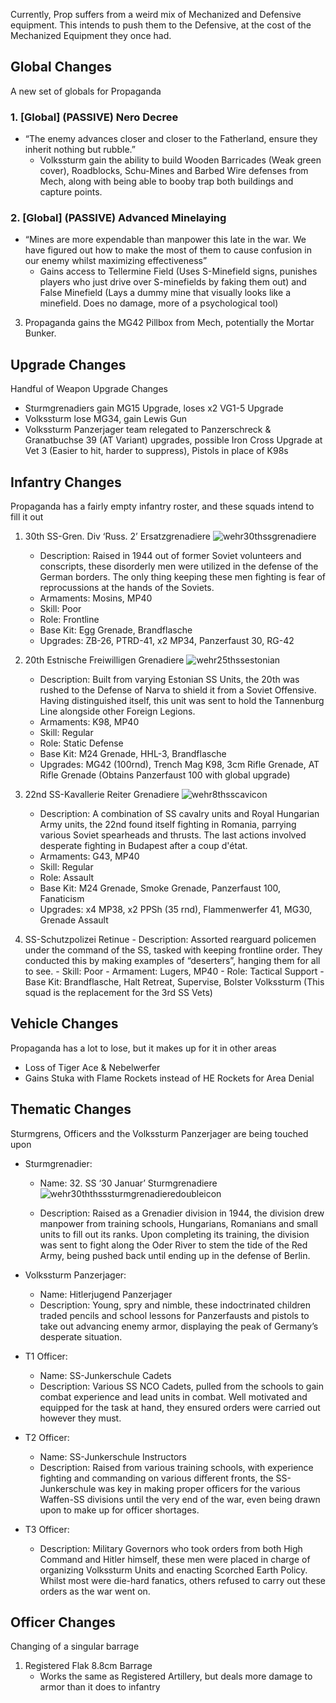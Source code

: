 Currently, Prop suffers from a weird mix of Mechanized and Defensive equipment. This intends to push them to the Defensive, at the cost of the Mechanized Equipment they once had.

## Global Changes
A new set of globals for Propaganda

### 1. [Global] (PASSIVE) Nero Decree
- “The enemy advances closer and closer to the Fatherland, ensure they inherit nothing but rubble.”
    - Volkssturm gain the ability to build Wooden Barricades (Weak green cover), Roadblocks, Schu-Mines and Barbed Wire defenses from Mech, along with being able to booby trap both buildings and capture points.
### 2. [Global] (PASSIVE) Advanced Minelaying
- “Mines are more expendable than manpower this late in the war. We have figured out how to make the most of them to cause confusion in our enemy whilst maximizing effectiveness”
    - Gains access to Tellermine Field (Uses S-Minefield signs, punishes players who just drive over S-minefields by faking them out) and False Minefield (Lays a dummy mine that visually looks like a minefield. Does no damage, more of a psychological tool)
 3. Propaganda gains the MG42 Pillbox from Mech, potentially the Mortar Bunker.

## Upgrade Changes
Handful of Weapon Upgrade Changes
  - Sturmgrenadiers gain MG15 Upgrade, loses x2 VG1-5 Upgrade
  - Volkssturm lose MG34, gain Lewis Gun
  - Volkssturm Panzerjager team relegated to Panzerschreck & Granatbuchse 39 (AT Variant) upgrades, possible Iron Cross Upgrade at Vet 3 (Easier to hit, harder to suppress), Pistols in place of K98s

## Infantry Changes
Propaganda has a fairly empty infantry roster, and these squads intend to fill it out
1.  30th SS-Gren. Div ‘Russ. 2’ Ersatzgrenadiere ![wehr30thssgrenadiere](https://github.com/user-attachments/assets/9294b63a-c605-4db8-9148-758c5e53b81e)

    - Description: Raised in 1944 out of former Soviet volunteers and conscripts, these disorderly men were utilized in the defense of the German borders. The only thing keeping these men fighting is fear of reprocussions at the hands of the Soviets.
    - Armaments: Mosins, MP40
    - Skill: Poor
    - Role: Frontline
    - Base Kit: Egg Grenade, Brandflasche
    - Upgrades: ZB-26, PTRD-41, x2 MP34, Panzerfaust 30, RG-42

2. 20th Estnische Freiwilligen Grenadiere ![wehr25thssestonian](https://github.com/user-attachments/assets/3512b471-796e-4e28-9b8e-e066eacfdf1f)

    - Description: Built from varying Estonian SS Units, the 20th was rushed to the Defense of Narva to shield it from a Soviet Offensive. Having distinguished itself, this unit was sent to hold the Tannenburg Line alongside other Foreign Legions.
    - Armaments: K98, MP40
    - Skill: Regular
    - Role: Static Defense
    - Base Kit: M24 Grenade, HHL-3, Brandflasche
    - Upgrades: MG42 (100rnd), Trench Mag K98, 3cm Rifle Grenade, AT Rifle Grenade (Obtains Panzerfaust 100 with global upgrade)
  
3. 22nd SS-Kavallerie Reiter Grenadiere ![wehr8thsscavicon](https://github.com/user-attachments/assets/d493b589-d691-4a49-9be7-e3f7dcd996c5)

    - Description: A combination of SS cavalry units and Royal Hungarian Army units, the 22nd found itself fighting in Romania, parrying various Soviet spearheads and thrusts. The last actions involved desperate fighting in Budapest after a coup d'état. 
    - Armaments: G43, MP40
    - Skill: Regular
    - Role: Assault
    - Base Kit: M24 Grenade, Smoke Grenade, Panzerfaust 100, Fanaticism
    - Upgrades: x4 MP38, x2 PPSh (35 rnd), Flammenwerfer 41, MG30, Grenade Assault

  4. SS-Schutzpolizei Retinue
    - Description: Assorted rearguard policemen under the command of the SS, tasked with keeping frontline order. They conducted this by making examples of “deserters”, hanging them for all to see.
    - Skill: Poor
    - Armament: Lugers, MP40
    - Role: Tactical Support
    - Base Kit: Brandflasche, Halt Retreat, Supervise, Bolster Volkssturm
   (This squad is the replacement for the 3rd SS Vets)

## Vehicle Changes
Propaganda has a lot to lose, but it makes up for it in other areas
  - Loss of Tiger Ace & Nebelwerfer
  - Gains Stuka with Flame Rockets instead of HE Rockets for Area Denial

## Thematic Changes
Sturmgrens, Officers and the Volkssturm Panzerjager are being touched upon
  - Sturmgrenadier:
      - Name: 32. SS ‘30 Januar’ Sturmgrenadiere ![wehr30ththsssturmgrenadieredoubleicon](https://github.com/user-attachments/assets/cce785cb-e065-49d9-87cc-427145d870a5)

      - Description: Raised as a Grenadier division in 1944, the division drew manpower from training schools, Hungarians, Romanians and small units to fill out its ranks. Upon completing its training, the division was sent to fight along the Oder River to stem the tide of the Red Army, being pushed back until ending up in the defense of Berlin.
  - Volkssturm Panzerjager:
      - Name: Hitlerjugend Panzerjager
      - Description: Young, spry and nimble, these indoctrinated children traded pencils and school lessons for Panzerfausts and pistols to take out advancing enemy armor, displaying the peak of Germany’s desperate situation.
   
  - T1 Officer:
      - Name: SS-Junkerschule Cadets
      - Description: Various SS NCO Cadets, pulled from the schools to gain combat experience and lead units in combat. Well motivated and equipped for the task at hand, they ensured orders were carried out however they must.
  - T2 Officer:
      - Name: SS-Junkerschule Instructors
      - Description: Raised from various training schools, with experience fighting and commanding on various different fronts, the SS-Junkerschule was key in making proper officers for the various Waffen-SS divisions until the very end of the war, even being drawn upon to make up for officer shortages.
  - T3 Officer:
      - Description: Military Governors who took orders from both High Command and Hitler himself, these men were placed in charge of organizing Volkssturm Units and enacting Scorched Earth Policy. Whilst most were die-hard fanatics, others refused to carry out these orders as the war went on.

## Officer Changes
Changing of a singular barrage
1. Registered Flak 8.8cm Barrage
   - Works the same as Registered Artillery, but deals more damage to armor than it does to infantry
